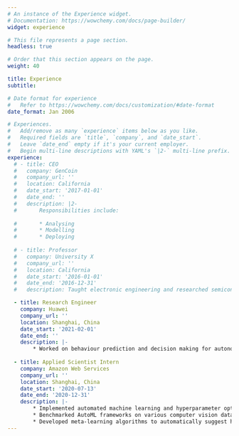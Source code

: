 ```yaml
---
# An instance of the Experience widget.
# Documentation: https://wowchemy.com/docs/page-builder/
widget: experience

# This file represents a page section.
headless: true

# Order that this section appears on the page.
weight: 40

title: Experience
subtitle:

# Date format for experience
#   Refer to https://wowchemy.com/docs/customization/#date-format
date_format: Jan 2006

# Experiences.
#   Add/remove as many `experience` items below as you like.
#   Required fields are `title`, `company`, and `date_start`.
#   Leave `date_end` empty if it's your current employer.
#   Begin multi-line descriptions with YAML's `|2-` multi-line prefix.
experience:
  # - title: CEO
  #   company: GenCoin
  #   company_url: ''
  #   location: California
  #   date_start: '2017-01-01'
  #   date_end: ''
  #   description: |2-
  #       Responsibilities include:
        
  #       * Analysing
  #       * Modelling
  #       * Deploying
        
  # - title: Professor
  #   company: University X
  #   company_url: ''
  #   location: California
  #   date_start: '2016-01-01'
  #   date_end: '2016-12-31'
  #   description: Taught electronic engineering and researched semiconductor physics.

  - title: Research Engineer
    company: Huawei
    company_url: ''
    location: Shanghai, China
    date_start: '2021-02-01'
    date_end: ''
    description: |-
        * Worked on behaviour prediction and decision making for autonomous driving.
        
  - title: Applied Scientist Intern
    company: Amazon Web Services
    company_url: ''
    location: Shanghai, China
    date_start: '2020-07-13'
    date_end: '2020-12-31'
    description: |-
        * Implemented automated machine learning and hyperparameter optimization algorithms for state-of-the-art deep learning models in computer vision, mainly for the tasks of image classification and object detection.
        * Benchmarked AutoML frameworks on various computer vision datasets.
        * Developed meta-learning algorithms to automatically suggest hyperparameter search space in AutoML for computer vision tasks.
---
```


